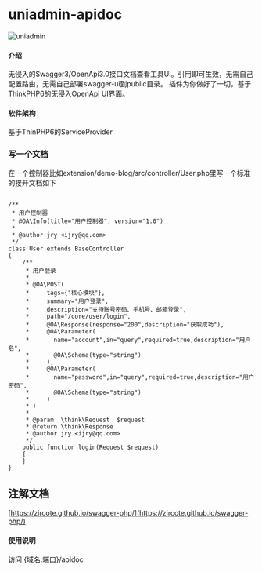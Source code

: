 # uniadmin-apidoc

![uniadmin](https://vkceyugu.cdn.bspapp.com/VKCEYUGU-f12e1180-fce8-465f-a4cd-9f2da88ca0e6/f5a65bef-756e-4e93-83ee-d47e176976a8.png)

#### 介绍
无侵入的Swagger3/OpenApi3.0接口文档查看工具UI。引用即可生效，无需自己配置路由，无需自己部署swagger-ui到public目录。
插件为你做好了一切，基于ThinkPHP6的无侵入OpenApi UI界面。

#### 软件架构
基于ThinPHP6的ServiceProvider

### 写一个文档
在一个控制器比如extension/demo-blog/src/controller/User.php里写一个标准的接开文档如下

```

/**
 * 用户控制器
 * @OA\Info(title="用户控制器", version="1.0")
 *
 * @author jry <ijry@qq.com>
 */
class User extends BaseController
{
    /**
     * 用户登录
     * 
     * @OA\POST(
     *     tags={"核心模块"},
     *     summary="用户登录",
     *     description="支持账号密码、手机号、邮箱登录",
     *     path="/core/user/login",
     *     @OA\Response(response="200",description="获取成功"),
     *     @OA\Parameter(
     *       name="account",in="query",required=true,description="用户名",
     *       @OA\Schema(type="string")
     *     ),
     *     @OA\Parameter(
     *       name="password",in="query",required=true,description="用户密码",
     *       @OA\Schema(type="string")
     *     )
     * )
     *
     * @param  \think\Request  $request
     * @return \think\Response
     * @author jry <ijry@qq.com>
     */
    public function login(Request $request)
    {
    }
}
```

## 注解文档

[https://zircote.github.io/swagger-php/](https://zircote.github.io/swagger-php/)


#### 使用说明

访问 {域名:端口}/apidoc




